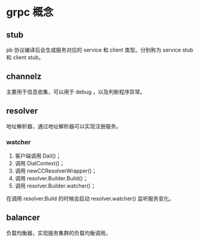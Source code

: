 # grpc 概念

## stub

pb 协议编译后会生成服务对应的 service 和 client 类型。分别称为 service stub 和 client stub。

## channelz

主要用于信息收集，可以用于 debug ，以及判断程序异常。

## resolver

地址解析器，通过地址解析器可以实现注册服务。

### watcher

1. 客户端调用 Dail()；
2. 调用 DialContext()；
3. 调用 newCCResolverWrapper()；
4. 调用 resolver.Builder.Build()；
5. 调用 resolver.Builder.watcher()；

在调用 resolver.Build 的时候会启动 resolver.watcher() 监听服务变化。

## balancer

负载均衡器，实现服务集群的负载均衡调用。
